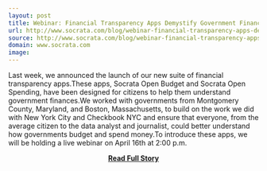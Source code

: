 ```yaml
---
layout: post
title: Webinar: Financial Transparency Apps Demystify Government Finances
url: http://www.socrata.com/blog/webinar-financial-transparency-apps-demystify-government-finances/
source: http://www.socrata.com/blog/webinar-financial-transparency-apps-demystify-government-finances/
domain: www.socrata.com
image: 
---
```


<p>Last week, we announced the launch of our new suite of financial transparency apps.These apps, Socrata Open Budget and Socrata Open Spending, have been designed for citizens to help them understand government finances.We worked with governments from Montgomery County, Maryland, and Boston, Massachusetts, to build on the work we did with New York City and Checkbook NYC and ensure that everyone, from the average citizen to the data analyst and journalist, could better understand how governments budget and spend money.To introduce these apps, we will be holding a live webinar on April 16th at 2:00 p.m.</p>
<center><p><a href="http://www.socrata.com/blog/webinar-financial-transparency-apps-demystify-government-finances/" style='padding:25px; font-sze:18px; font-weight: bold;'>Read Full Story</a></p></center>
